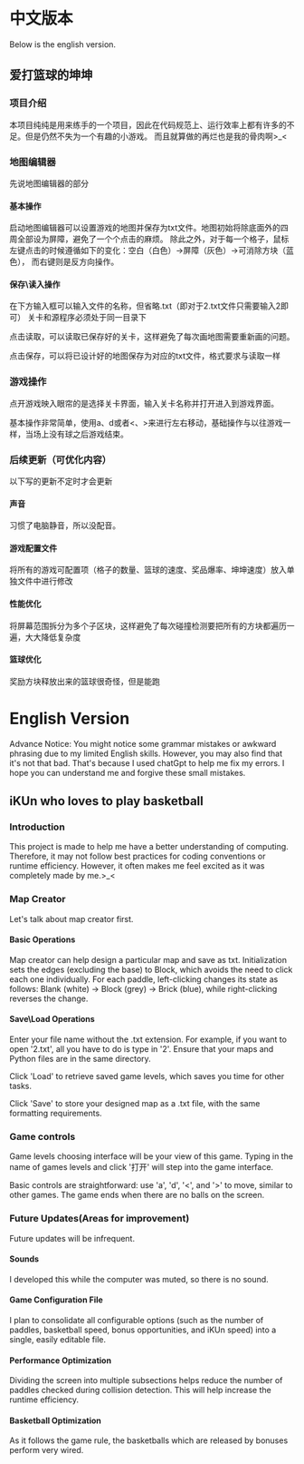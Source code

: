 # 中文版本
Below is the english version.
## 爱打篮球的坤坤
### 项目介绍
本项目纯纯是用来练手的一个项目，因此在代码规范上、运行效率上都有许多的不足。但是仍然不失为一个有趣的小游戏。
而且就算做的再烂也是我的骨肉啊>_<
### 地图编辑器
先说地图编辑器的部分
#### 基本操作
启动地图编辑器可以设置游戏的地图并保存为txt文件。地图初始将除底面外的四周全部设为屏障，避免了一个个点击的麻烦。
除此之外，对于每一个格子，鼠标左键点击的时候遵循如下的变化：空白（白色）->屏障（灰色）->可消除方块（蓝色），
而右键则是反方向操作。
#### 保存\读入操作
在下方输入框可以输入文件的名称，但省略.txt（即对于2.txt文件只需要输入2即可）
关卡和源程序必须处于同一目录下

点击读取，可以读取已保存好的关卡，这样避免了每次画地图需要重新画的问题。

点击保存，可以将已设计好的地图保存为对应的txt文件，格式要求与读取一样
### 游戏操作
点开游戏映入眼帘的是选择关卡界面，输入关卡名称并打开进入到游戏界面。

基本操作非常简单，使用a、d或者<、>来进行左右移动，基础操作与以往游戏一样，当场上没有球之后游戏结束。
### 后续更新（可优化内容）
以下写的更新不定时才会更新
#### 声音
习惯了电脑静音，所以没配音。
#### 游戏配置文件
将所有的游戏可配置项（格子的数量、篮球的速度、奖品爆率、坤坤速度）放入单独文件中进行修改
#### 性能优化
将屏幕范围拆分为多个子区块，这样避免了每次碰撞检测要把所有的方块都遍历一遍，大大降低复杂度
#### 篮球优化
奖励方块释放出来的篮球很奇怪，但是能跑

# English Version
Advance Notice: You might notice some grammar mistakes or awkward phrasing due to my limited English skills.
However, you may also find that it's not that bad.
That's because I used chatGpt to help me fix my errors.
I hope you can understand me and forgive these small mistakes.
## iKUn who loves to play basketball
### Introduction
This project is made to help me have a better understanding of computing.
Therefore, it may not follow best practices for coding conventions or runtime efficiency.
However, it often makes me feel excited as it was completely made by me.>_<
### Map Creator
Let's talk about map creator first.
#### Basic Operations
Map creator can help design a particular map and save as txt.
Initialization sets the edges (excluding the base) to Block, which avoids the need to click each one individually.
For each paddle, left-clicking changes its state as follows: Blank (white) -> Block (grey) -> Brick (blue),
while right-clicking reverses the change.
#### Save\Load Operations
Enter your file name without the .txt extension.
For example, if you want to open '2.txt', all you have to do is type in '2'.
Ensure that your maps and Python files are in the same directory.

Click 'Load' to retrieve saved game levels, which saves you time for other tasks.

Click 'Save' to store your designed map as a .txt file, with the same formatting requirements.
### Game controls
Game levels choosing interface will be your view of this game.
Typing in the name of games levels and click '打开' will step into the game interface.

Basic controls are straightforward: use 'a', 'd', '<', and '>' to move, similar to other games.
The game ends when there are no balls on the screen.
### Future Updates(Areas for improvement)
Future updates will be infrequent.
#### Sounds
I developed this while the computer was muted, so there is no sound.
#### Game Configuration File
I plan to consolidate all configurable options (such as the number of paddles, basketball speed, bonus opportunities, and iKUn speed) into a single, easily editable file.
#### Performance Optimization
Dividing the screen into multiple subsections helps reduce the number of paddles checked during collision detection.
This will help increase the runtime efficiency.
#### Basketball Optimization
As it follows the game rule, the basketballs which are released by bonuses perform very wired.
